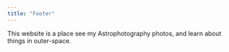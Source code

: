 ```yaml
---
title: "Footer"
---
```


This website is a place see my Astrophotography photos, and learn about things in outer-space.
